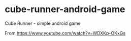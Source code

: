 # cube-runner-android-game
Cube Runner - simple android game

From https://www.youtube.com/watch?v=WDXKp-OKxGs
